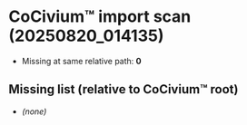 # CoCivium™ import scan (20250820_014135)

- Missing at same relative path: **0**

## Missing list (relative to CoCivium™ root)
- *(none)*






